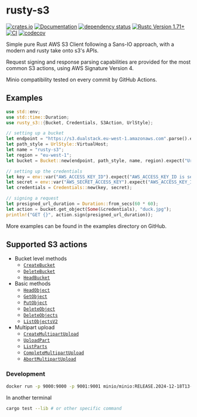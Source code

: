# rusty-s3

[![crates.io](https://img.shields.io/crates/v/rusty-s3.svg)](https://crates.io/crates/rusty-s3)
[![Documentation](https://docs.rs/rusty-s3/badge.svg)](https://docs.rs/rusty-s3)
[![dependency status](https://deps.rs/crate/rusty-s3/0.7.0/status.svg)](https://deps.rs/crate/rusty-s3/0.7.0)
[![Rustc Version 1.71+](https://img.shields.io/badge/rustc-1.71+-lightgray.svg)](https://blog.rust-lang.org/2023/07/13/Rust-1.71.0.html)
[![CI](https://github.com/paolobarbolini/rusty-s3/workflows/CI/badge.svg)](https://github.com/paolobarbolini/rusty-s3/actions?query=workflow%3ACI)
[![codecov](https://codecov.io/gh/paolobarbolini/rusty-s3/branch/main/graph/badge.svg?token=K0YPC21N8D)](https://codecov.io/gh/paolobarbolini/rusty-s3)

Simple pure Rust AWS S3 Client following a Sans-IO approach, with a modern
and rusty take onto s3's APIs.

Request signing and response parsing capabilities are provided for the
most common S3 actions, using AWS Signature Version 4.

Minio compatibility tested on every commit by GitHub Actions.

## Examples

```rust
use std::env;
use std::time::Duration;
use rusty_s3::{Bucket, Credentials, S3Action, UrlStyle};

// setting up a bucket
let endpoint = "https://s3.dualstack.eu-west-1.amazonaws.com".parse().expect("endpoint is a valid Url");
let path_style = UrlStyle::VirtualHost;
let name = "rusty-s3";
let region = "eu-west-1";
let bucket = Bucket::new(endpoint, path_style, name, region).expect("Url has a valid scheme and host");

// setting up the credentials
let key = env::var("AWS_ACCESS_KEY_ID").expect("AWS_ACCESS_KEY_ID is set and a valid String");
let secret = env::var("AWS_SECRET_ACCESS_KEY").expect("AWS_ACCESS_KEY_ID is set and a valid String");
let credentials = Credentials::new(key, secret);

// signing a request
let presigned_url_duration = Duration::from_secs(60 * 60);
let action = bucket.get_object(Some(&credentials), "duck.jpg");
println!("GET {}", action.sign(presigned_url_duration));
```

More examples can be found in the examples directory on GitHub.

## Supported S3 actions

* Bucket level methods
    * [`CreateBucket`][createbucket]
    * [`DeleteBucket`][deletebucket]
    * [`HeadBucket`][headbucket]
* Basic methods
    * [`HeadObject`][headobject]
    * [`GetObject`][getobject]
    * [`PutObject`][putobject]
    * [`DeleteObject`][deleteobject]
    * [`DeleteObjects`][deleteobjects]
    * [`ListObjectsV2`][listobjectsv2]
* Multipart upload
    * [`CreateMultipartUpload`][completemultipart]
    * [`UploadPart`][uploadpart]
    * [`ListParts`][listparts]
    * [`CompleteMultipartUpload`][completemultipart]
    * [`AbortMultipartUpload`][abortmultipart]

[abortmultipart]: https://docs.aws.amazon.com/AmazonS3/latest/API/API_AbortMultipartUpload.html
[completemultipart]: https://docs.aws.amazon.com/AmazonS3/latest/API/API_CreateMultipartUpload.html
[listparts]: https://docs.aws.amazon.com/AmazonS3/latest/API/API_ListParts.html
[createbucket]: https://docs.aws.amazon.com/AmazonS3/latest/API/API_CreateBucket.html
[deletebucket]: https://docs.aws.amazon.com/AmazonS3/latest/API/API_DeleteBucket.html
[headbucket]: https://docs.aws.amazon.com/AmazonS3/latest/API/API_HeadBucket.html
[createmultipart]: https://docs.aws.amazon.com/AmazonS3/latest/API/API_CreateMultipartUpload.html
[deleteobject]: https://docs.aws.amazon.com/AmazonS3/latest/API/API_DeleteObject.html
[deleteobjects]: https://docs.aws.amazon.com/AmazonS3/latest/API/API_DeleteObjects.html
[getobject]: https://docs.aws.amazon.com/AmazonS3/latest/API/API_GetObject.html
[headobject]: https://docs.aws.amazon.com/AmazonS3/latest/API/API_HeadObject.html
[listobjectsv2]: https://docs.aws.amazon.com/AmazonS3/latest/API/API_ListObjectsV2.html
[putobject]: https://docs.aws.amazon.com/AmazonS3/latest/API/API_PutObject.html
[uploadpart]: https://docs.aws.amazon.com/AmazonS3/latest/API/API_UploadPart

### Development

```zsh
docker run -p 9000:9000 -p 9001:9001 minio/minio:RELEASE.2024-12-18T13-15-44Z server /data --console-address ":9001"
```

In another terminal
```zsh
cargo test --lib # or other specific command
```
